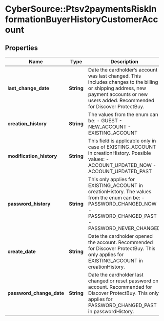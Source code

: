# CyberSource::Ptsv2paymentsRiskInformationBuyerHistoryCustomerAccount

## Properties
Name | Type | Description | Notes
------------ | ------------- | ------------- | -------------
**last_change_date** | **String** | Date the cardholder’s account was last changed. This includes changes to the billing or shipping address, new payment accounts or new users added. Recommended for Discover ProtectBuy.  | [optional] 
**creation_history** | **String** | The values from the enum can be: - GUEST - NEW_ACCOUNT - EXISTING_ACCOUNT  | [optional] 
**modification_history** | **String** | This field is applicable only in case of EXISTING_ACCOUNT in creationHistory. Possible values: - ACCOUNT_UPDATED_NOW - ACCOUNT_UPDATED_PAST  | [optional] 
**password_history** | **String** | This only applies for EXISTING_ACCOUNT in creationHistory. The values from the enum can be: - PASSWORD_CHANGED_NOW - PASSWORD_CHANGED_PAST - PASSWORD_NEVER_CHANGED  | [optional] 
**create_date** | **String** | Date the cardholder opened the account. Recommended for Discover ProtectBuy. This only applies for EXISTING_ACCOUNT in creationHistory.  | [optional] 
**password_change_date** | **String** | Date the cardholder last changed or reset password on account. Recommended for Discover ProtectBuy. This only applies for PASSWORD_CHANGED_PAST in passwordHistory.  | [optional] 



